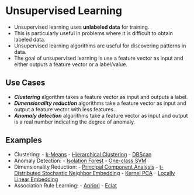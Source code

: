 # Unsupervised Learning

- Unsupervised learning uses **unlabeled data** for training.
- This is particularly useful in problems where it is difficult to obtain labeled data.
- Unsupervised learning algorithms are useful for discovering patterns in data.
- The goal of unsupervised learning is use a feature vector as input and either outputs a feature vector or a label/value.

## Use Cases

- ***Clustering*** algorithm takes a feature vector as input and outputs a label. 
- ***Dimensionality reduction*** algorithms take a feature vector as input and output a feature vector with less features.
- ***Anomaly detection*** algorithms take a feature vector as input and output is a real number indicating the degree of anomaly.

## Examples

- Clustering:
      - [k-Means](../algorithm/unsupervised/k-means.md)
      - [Hierarchical Clustering](../algorithm/unsupervised/hierarchical-clustering.md)
      - [DBScan](../algorithm/unsupervised/dbscan.md)
- Anomaly Detection:
      - [Isolation Forest](../algorithm/unsupervised/isolation-forest.md)
      - [One-class SVM](../algorithm/unsupervised/one-class-svm.md)
- Dimensionality Reduction:
      - [Principal Component Analysis](../algorithm/unsupervised/principal-component-analysis.md)
      - [t-Distributed Stochastic Neighbor Embedding](../algorithm/unsupervised/t-distributed-stochastic-neighbor-embedding.md)
      - [Kernel PCA](../algorithm/unsupervised/kernel-pca.md)
      - [Locally Linear Embedding](../algorithm/unsupervised/locally-linear-embedding.md)
- Association Rule Learning:
      - [Apriori](../algorithm/unsupervised/apriori.md)
      - [Eclat](../algorithm/unsupervised/eclat.md)
